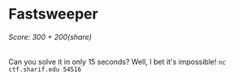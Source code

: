 Fastsweeper
====
###### Score: 300 + 200(share)

Can you solve it in only 15 seconds? Well, I bet it's impossible!
`nc ctf.sharif.edu 54516`
